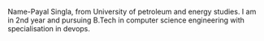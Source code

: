 Name-Payal Singla, from
University of petroleum and energy studies. I am in 2nd year and pursuing B.Tech in 
computer science engineering with specialisation in devops.

